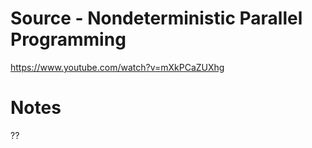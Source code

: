 # Source - Nondeterministic Parallel Programming
https://www.youtube.com/watch?v=mXkPCaZUXhg

# Notes
??